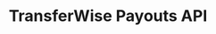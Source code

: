 ---
title: TransferWise Payouts API

language_tabs: # must be one of https://git.io/vQNgJ
  - shell

search: true

includes:
  - introduction
  - payouts
  - affiliates
  - banks
  - recipients
  - reference/quotes
  - reference/transfers

---